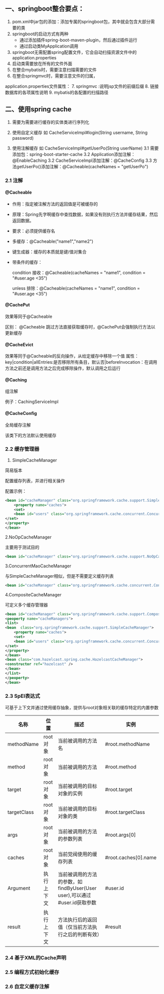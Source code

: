 ## 一、springboot整合要点：

1. pom.xml中jar包的添加：添加专属的springboot包，其中就会包含大部分需要的类
2. springboot的启动方式有两种
     - 通过添加插件spring-boot-maven-plugin，然后通过插件运行
     - 通过启动类MyApplication调用
3. springboot无需配置spring配置文件，它会自动扫描资源文件中的application.properties
4. 启动类需要放在所有的文件外面
5. 在整合mybatis时，需要注意扫描需要的文件
6. 在整合springmvc时，需要注意文件的归属，

application.properties文件属性：
7. springmvc :说明jsp文件的前缀后缀
8. 链接数据库的各项属性说明
9. mybatis的各配置的扫描路径

## 二、使用spring cache
1. 需要为需要进行缓存的实体类进行序列化

2. 使用自定义缓存
如 CacheServiceImpl#login(String username, String password)


3. 使用注解缓存
如 CacheServiceImpl#getUserPo(String userName)
3.1 需要添加包：spring-boot-starter-cache
3.2 Application添加注解：@EnableCaching
3.2 CacheServiceImpl添加注解：@CacheConfig
3.3 方法getUserPo()添加注解：@Cacheable(cacheNames = "getUserPo")

### 2.1 注解

#### @Cacheable 

- 作用：指定被注解方法的返回值是可被缓存的
- 原理：Spring先字啊缓存中查找数据，如果没有则执行方法并缓存结果，然后返回数据。
- 要求：必须提供缓存名
- 多缓存：@Cacheable("name1","name2")
- 键生成器：缓存的本质就是键/值对集合
- 带条件的缓存：

    condition 接收：@Cacheable(cacheNames = "name1", condition = "#user.age <35")
    
    unless 排除：@Cacheable(cacheNames = "name1", condition = "#user.age <35")

#### @CachePut

效果等同于@Cacheable 

区别：
@Cacheable 跳过方法直接获取缓存时，@CachePut会强制执行方法以更新缓存

#### @CacheEvict

效果等同于@Cacheable的反向操作，从给定缓存中移除一个值
属性：key|condition|allEntries:是否移除所有条目，默认否|beforeInvocation：在调用方法之前还是调用方法之后完成移除操作，默认调用之后运行

#### @Caching

组注解

例子：CachingServiceImpl

#### @CacheConfig

全局缓存注解 

该类下的方法默认使用缓存

### 2.2 缓存管理器

1. SimpleCacheManager

简易版本

配置缓存列表，并进行相关操作


配置示例：

```xml
<bean id="cacheManager" class="org.springframework.cache.support.SimpleCacheManager">
    <property name="caches">
    <set>
    <bean id="users" class="org.springframework.cache.concurrent.ConcurrentMapCacheFactoryBean" />
</set>
</property>
</bean>
```

2.NoOpCacheManager

主要用于测试目的

```xml
<bean id="cacheManager" class="org.springframework.cache.support.NoOpCacheManager"/>
```

3.ConcurrentMaoCacheManager

与SimpleCacheManager相似，但是不需要定义缓存列表

```xml
<bean id="cacheManager" class="org.springframework.cache.concurrent.ConcurrentMapCacheManager"/>
```

4.CompositeCacheManager

可定义多个缓存管理器

```xml
<bean id="cacheManager" class="org.springframework.cache.support.CompositeCacheManager">
<peoperty name="cacheManagers">
<list>
<bean  class="org.springframework.cache.support.SimpleCacheManager">
    <property name="caches">
    <set>
    <bean id="users" class="org.springframework.cache.concurrent.ConcurrentMapCacheFactoryBean" />
</set>
</property>
</bean>
<bean class="com.hazelcast.spring.cache.HazelcastCacheManager">
<constructor ref="hazelcast" />
</bean>
</list>
</peoperty>
</bean>

```

### 2.3 SpEl表达式

可基于上下文并通过使用缓存抽象，提供与root对象相关联的缓存特定的内置参数

| 名称          | 位置     | 描述                                       | 实例                   |
| ----------- | ------ | ---------------------------------------- | -------------------- |
| methodName  | root对象 | 当前被调用的方法名                                | #root.methodName     |
| method      | root对象 | 当前被调用的方法                                 | #root.method         |
| target      | root对象 | 当前被调用的目标对象的实例                            | #root.target         |
| targetClass | root对象 | 当前被调用的目标对象的类                             | #root.targetClass    |
| args        | root对象 | 当前被调用的方法的参数列表                            | #root.args[0]        |
| caches      | root对象 | 当前党阀使用的缓存列表                              | #root.caches[0].name |
| Argument    | 执行上下文  | 当前被调用的方法的参数，如findByUser(User user),可以通过#user.id获取参数 | #user.id             |
| result      | 执行上下文  | 方法执行后的返回值（仅当前方法执行之后的判断有效）                | #result              |


### 2.4 基于XML的Cache声明
### 2.5 编程方式初始化缓存
### 2.6 自定义缓存注解

